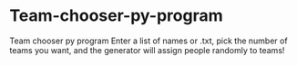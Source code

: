 # Team-chooser-py-program
Team chooser py program
Enter a list of names or .txt, pick the number of teams you want, and the generator will assign people randomly to teams!
